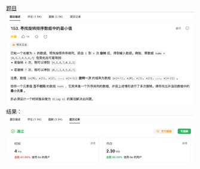 [题目](https://leetcode.cn/problems/find-minimum-in-rotated-sorted-array/description/?envType=study-plan-v2&envId=top-100-liked)
![pic](img.png)
结果：
![pic](result.png)